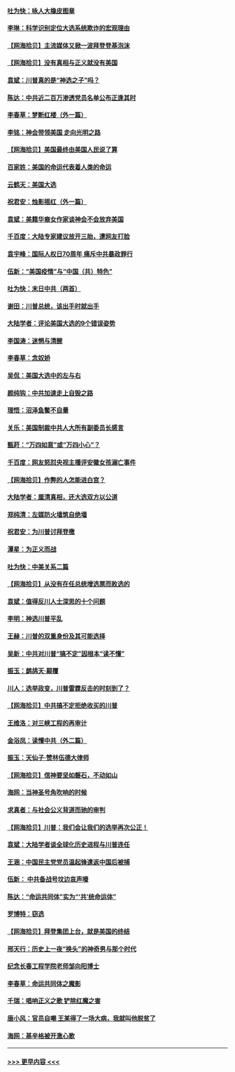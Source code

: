 #### [吐为快：咏人大橡皮图章](../pages/nsc993/n12624470.md?t=12170151) 
#### [李琳：科学识别定位大选系统欺诈的宏观理由](../pages/nsc993/n12624340.md?t=12170151) 
#### [【网海拾贝】主流媒体又掀一波拜登登基泡沫](../pages/nsc993/n12624000.md?t=12170151) 
#### [【网海拾贝】没有真相与正义就没有美国](../pages/nsc993/n12621885.md?t=12170151) 
#### [袁斌：川普真的是“神选之子”吗？](../pages/nsc993/n12621749.md?t=12170151) 
#### [陈达：中共近二百万渗透党员名单公布正逢其时](../pages/nsc993/n12620870.md?t=12170151) 
#### [李春草：梦断红楼（外一篇）](../pages/nsc993/n12619122.md?t=12170151) 
#### [李铭：神会带领美国 走向光明之路](../pages/nsc993/n12618584.md?t=12170151) 
#### [【网海拾贝】美国最终由美国人民说了算](../pages/nsc993/n12617255.md?t=12170151) 
#### [百家姓：美国的命运代表着人类的命运](../pages/nsc993/n12615838.md?t=12170151) 
#### [云鹤天：美国大选](../pages/nsc993/n12615994.md?t=12170151) 
#### [祝君安：烛影摇红（外一篇）](../pages/nsc993/n12615975.md?t=12170151) 
#### [袁斌：美籍华裔女作家谈神会不会放弃美国](../pages/nsc993/n12615263.md?t=12170151) 
#### [千百度：大陆专家建议放开三胎，遭网友打脸](../pages/nsc993/n12614456.md?t=12170151) 
#### [袁宇峰：国际人权日70周年 痛斥中共暴政罪行](../pages/nsc993/n12611965.md?t=12170151) 
#### [伍新：“美国疫情”与“中国（共）特色”](../pages/nsc993/n12611463.md?t=12170151) 
#### [吐为快：末日中共（两首）](../pages/nsc993/n12611461.md?t=12170151) 
#### [谢田：川普总统，该出手时就出手](../pages/nsc993/n12610905.md?t=12170151) 
#### [大陆学者：评论美国大选的9个错误姿势](../pages/nsc993/n12609586.md?t=12170151) 
#### [李国涛：迷惘与清醒](../pages/nsc993/n12607532.md?t=12170151) 
#### [李春草：念奴娇](../pages/nsc993/n12607083.md?t=12170151) 
#### [吴侃：美国大选中的左与右](../pages/nsc993/n12607054.md?t=12170151) 
#### [颜纯钩：中共加速走上自毁之路](../pages/nsc993/n12606473.md?t=12170151) 
#### [理悟：沼泽鱼鳖不自量](../pages/nsc993/n12606454.md?t=12170151) 
#### [关乐：美国制裁中共人大所有副委员长感言](../pages/nsc993/n12606442.md?t=12170151) 
#### [甄莳：“万四如意”或“万四小心”？](../pages/nsc993/n12606091.md?t=12170151) 
#### [千百度：网友怒怼央视主播评安徽女孩溺亡事件](../pages/nsc993/n12605370.md?t=12170151) 
#### [【网海拾贝】作弊的人怎能进白宫？](../pages/nsc993/n12603546.md?t=12170151) 
#### [大陆学者：厘清真相，还大选双方以公道](../pages/nsc993/n12603475.md?t=12170151) 
#### [郑纯清：左媒防火墙筑自绝墙](../pages/nsc993/n12602226.md?t=12170151) 
#### [祝君安：为川普讨拜登檄](../pages/nsc993/n12602199.md?t=12170151) 
#### [潭星：为正义而战](../pages/nsc993/n12600926.md?t=12170151) 
#### [吐为快：中美关系二篇](../pages/nsc993/n12600908.md?t=12170151) 
#### [【网海拾贝】从没有在任总统增选票而败选的](../pages/nsc993/n12600435.md?t=12170151) 
#### [袁斌：值得反川人士深思的十个问题](../pages/nsc993/n12600332.md?t=12170151) 
#### [李明：神选川普平乱](../pages/nsc993/n12599751.md?t=12170151) 
#### [王赫：川普的双重身份及其可能选择](../pages/nsc993/n12599723.md?t=12170151) 
#### [吴新：中共对川普“搞不定”因根本“读不懂”](../pages/nsc993/n12599502.md?t=12170151) 
#### [振玉：鹧鸪天‧颠覆](../pages/nsc993/n12599494.md?t=12170151) 
#### [川人：选举政变，川普雷霆反击的时刻到了？](../pages/nsc993/n12599291.md?t=12170151) 
#### [【网海拾贝】中共搞不定拒绝收买的川普](../pages/nsc993/n12598955.md?t=12170151) 
#### [王维洛：对三峡工程的再审计](../pages/nsc993/n12598436.md?t=12170151) 
#### [金浴凤：读懂中共（外二篇）](../pages/nsc993/n12597943.md?t=12170151) 
#### [振玉：天仙子‧赞林伍德大律师](../pages/nsc993/n12597929.md?t=12170151) 
#### [【网海拾贝】信神要坚如磐石，不动如山](../pages/nsc993/n12597901.md?t=12170151) 
#### [海网：当神圣号角吹响的时候](../pages/nsc993/n12595891.md?t=12170151) 
#### [求真者：与社会公义背道而驰的审判](../pages/nsc993/n12595868.md?t=12170151) 
#### [【网海拾贝】川普：我们会让我们的选举再次公正！](../pages/nsc993/n12594930.md?t=12170151) 
#### [袁斌：大陆学者谈全球化历史进程与川普连任](../pages/nsc993/n12594690.md?t=12170151) 
#### [王涵：中国民主党党员温起锋遣返中国后被捕](../pages/nsc993/n12594540.md?t=12170151) 
#### [伍新： 中共备战号坟边哀声嚎](../pages/nsc993/n12593086.md?t=12170151) 
#### [陈达：“命运共同体”实为“‘共’统命运体”](../pages/nsc993/n12590865.md?t=12170151) 
#### [罗博特：窃选](../pages/nsc993/n12590619.md?t=12170151) 
#### [【网海拾贝】拜登集团上台，就是美国的终结](../pages/nsc993/n12589725.md?t=12170151) 
#### [邢天行：历史上一夜“换头”的神奇男与那个时代](../pages/nsc993/n12589424.md?t=12170151) 
#### [纪念长春工程学院老师邹向阳博士](../pages/nsc993/n12585390.md?t=12170151) 
#### [李春草：命运共同体之魔影](../pages/nsc993/n12585026.md?t=12170151) 
#### [千瑞：唱响正义之歌 铲除红魔之害](../pages/nsc993/n12585002.md?t=12170151) 
#### [唐小风：官员自嘲 王某得了一场大病，我就叫他脱贫了](../pages/nsc993/n12584981.md?t=12170151) 
#### [海网：基辛格被开激心歌](../pages/nsc993/n12584946.md?t=12170151) 

----
#### [ >>> 更早内容 <<< ](../indexes/nsc993-earlier.md)
